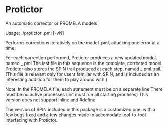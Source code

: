 # Protictor
An automatic corrector or PROMELA models

Usage: ./protictor <filename>.pml [-vN]
  
Performs corrections iteratively on the model <filename>.pml, attacking one error at a time.

For each correction performed, Protictor produces a new updated model, named <filename>\_<versionNumber>.pml
The last file in this sequence is the complete, corrected model.
Protictor also stores the SPIN trail produced at each step, named <filename>\_<versionNumber>.pml.trail. (This file is relevant only for users familiar with SPIN, and is included as an interesting addition for them to play around with.)


Note:
In the PROMELA file, each statement must be on a separate line
There must be no active processes (init must run all starting proceses)
This version does not support inline and #define.
  
  
The version of SPIN included in this package is a customized one, with a few bugs fixed and a few changes made to accomodate tool-to-tool interfacing with Protictor.